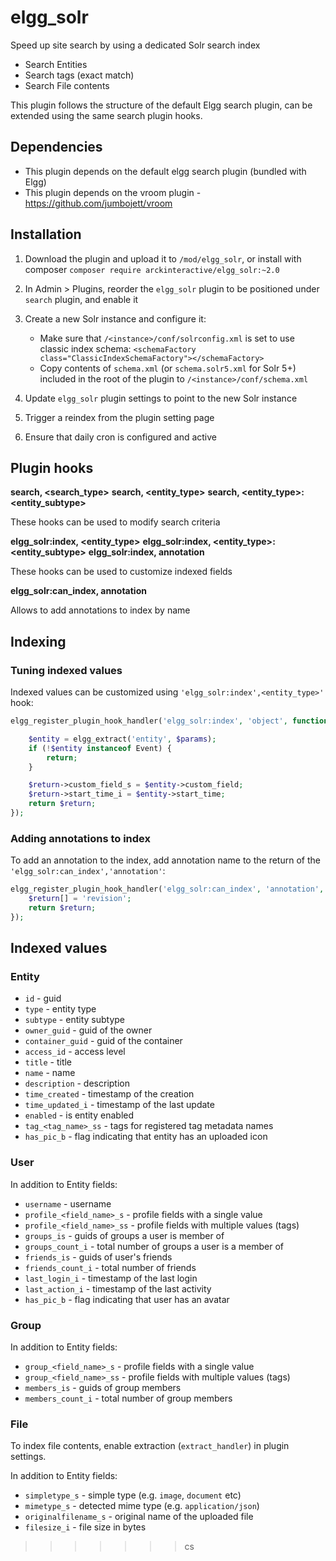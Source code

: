 # elgg_solr

Speed up site search by using a dedicated Solr search index

 * Search Entities
 * Search tags (exact match)
 * Search File contents

This plugin follows the structure of the default Elgg search plugin, can be extended using the same search plugin hooks.


## Dependencies

 * This plugin depends on the default elgg search plugin (bundled with Elgg)
 * This plugin depends on the vroom plugin - https://github.com/jumbojett/vroom


## Installation

 1. Download the plugin and upload it to `/mod/elgg_solr`,
    or install with composer `composer require arckinteractive/elgg_solr:~2.0`

 2. In Admin > Plugins, reorder the `elgg_solr` plugin to be positioned under `search` plugin, and enable it

 3. Create a new Solr instance and configure it:
	* Make sure that `/<instance>/conf/solrconfig.xml` is set to use classic index schema: `<schemaFactory class="ClassicIndexSchemaFactory"></schemaFactory>`
	* Copy contents of `schema.xml` (or `schema.solr5.xml` for Solr 5+) included in the root of the plugin to `/<instance>/conf/schema.xml`

 4. Update `elgg_solr` plugin settings to point to the new Solr instance

 5. Trigger a reindex from the plugin setting page

 6. Ensure that daily cron is configured and active


## Plugin hooks

**search, <search_type>**
**search, <entity_type>**
**search, <entity_type>:<entity_subtype>**

These hooks can be used to modify search criteria


**elgg_solr:index, <entity_type>**
**elgg_solr:index, <entity_type>:<entity_subtype>**
**elgg_solr:index, annotation**

These hooks can be used to customize indexed fields


**elgg_solr:can_index, annotation**

Allows to add annotations to index by name

## Indexing

### Tuning indexed values

Indexed values can be customized using `'elgg_solr:index',<entity_type>'` hook:

```php
elgg_register_plugin_hook_handler('elgg_solr:index', 'object', function($hook, $type, $return, $params) {

	$entity = elgg_extract('entity', $params);
	if (!$entity instanceof Event) {
		return;
	}

	$return->custom_field_s = $entity->custom_field;
	$return->start_time_i = $entity->start_time;
	return $return;
});
```

### Adding annotations to index

To add an annotation to the index, add annotation name to the return of the `'elgg_solr:can_index','annotation'`:

```php
elgg_register_plugin_hook_handler('elgg_solr:can_index', 'annotation', function($hook, $type, $return) {
	$return[] = 'revision';
	return $return;
});
```

## Indexed values

### Entity

 * `id` - guid
 * `type` - entity type
 * `subtype` - entity subtype
 * `owner_guid` - guid of the owner
 * `container_guid` - guid of the container
 * `access_id` - access level
 * `title` - title
 * `name` - name
 * `description` - description
 * `time_created` - timestamp of the creation
 * `time_updated_i` - timestamp of the last update
 * `enabled` - is entity enabled
 * `tag_<tag_name>_ss` - tags for registered tag metadata names
 * `has_pic_b` - flag indicating that entity has an uploaded icon

### User

In addition to Entity fields:

 * `username` - username
 * `profile_<field_name>_s` - profile fields with a single value
 * `profile_<field_name>_ss` - profile fields with multiple values (tags)
 * `groups_is` - guids of groups a user is member of
 * `groups_count_i` - total number of groups a user is a member of
 * `friends_is` - guids of user's friends
 * `friends_count_i` - total number of friends
 * `last_login_i` - timestamp of the last login
 * `last_action_i` - timestamp of the last activity
 * `has_pic_b` - flag indicating that user has an avatar

### Group

In addition to Entity fields:

 * `group_<field_name>_s` - profile fields with a single value
 * `group_<field_name>_ss` - profile fields with multiple values (tags)
 * `members_is` - guids of group members
 * `members_count_i` - total number of group members

### File

To index file contents, enable extraction (`extract_handler`) in plugin settings.

In addition to Entity fields:

 * `simpletype_s` - simple type (e.g. `image`, `document` etc)
 * `mimetype_s` - detected mime type (e.g. `application/json`)
 * `originalfilename_s` - original name of the uploaded file
 * `filesize_i` - file size in bytes
>>>>>>> cs

